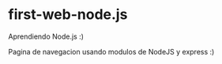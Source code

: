 # first-web-node.js

Aprendiendo Node.js :)

Pagina de navegacion usando modulos de NodeJS y express :)
